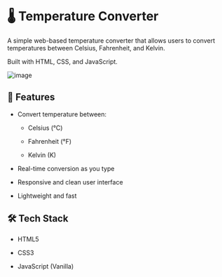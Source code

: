 # 🌡️ Temperature Converter

A simple web-based temperature converter that allows users to convert temperatures between Celsius, Fahrenheit, and Kelvin. 

Built with HTML, CSS, and JavaScript.

![image](https://github.com/user-attachments/assets/0fcb6d43-4473-4f2b-9aa1-ec2ca738b774)

## 🚀 Features

- Convert temperature between:

  - Celsius (°C)

  - Fahrenheit (°F)

  - Kelvin (K)

- Real-time conversion as you type

- Responsive and clean user interface

- Lightweight and fast

## 🛠️ Tech Stack

- HTML5

- CSS3

- JavaScript (Vanilla)
